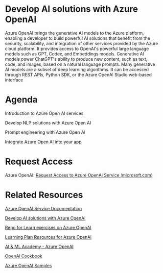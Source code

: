 # Develop AI solutions with Azure OpenAI
Azure OpenAI brings the generative AI models to the Azure platform, enabling a developer to build powerful AI solutions that benefit from the security, scalability, and integration of other services provided by the Azure cloud platform. It provides access to OpenAI's powerful large language models such as GPT, Codex, and Embeddings models. Generative AI models power ChatGPT's ability to produce new content, such as text, code, and images, based on a natural language prompts. Many generative AI models are a subset of deep learning algorithms. It can be accessed through REST APIs, Python SDK, or the Azure OpenAI Studio web-based interface

# Agenda 
Introduction to Azure Open AI services

Develop NLP solutions with Azure Open AI

Prompt engineering with Azure Open AI

Integrate Azure Open AI into your app

# Request Access
Azure OpenAI: [Request Access to Azure OpenAI Service (microsoft.com)](https://customervoice.microsoft.com/Pages/ResponsePage.aspx?id=v4j5cvGGr0GRqy180BHbR7en2Ais5pxKtso_Pz4b1_xUOFA5Qk1UWDRBMjg0WFhPMkIzTzhKQ1dWNyQlQCN0PWcu)

# Related Resources
[Azure OpenAI Service Documentation](https://learn.microsoft.com/en-us/azure/cognitive-services/openai/)

[Develop AI solutions with Azure OpenAI](https://learn.microsoft.com/en-us/training/paths/develop-ai-solutions-azure-openai/)

[Repo for Learn exercises on Azure OpenAI](https://github.com/MicrosoftLearning/mslearn-openai)

[Learning Plan Resources for Azure OpenAI](https://microsoft.github.io/PartnerResources/azure/data-analytics-ai/openai)

[AI & ML Academy - Azure OpenAI](https://microsoft.github.io/PartnerResources/skilling/ai-ml-academy/openai)

[OpenAI Cookbook](https://github.com/openai/openai-cookbook)

[Azure OpenAI Samples](https://github.com/Azure/azure-openai-samples)





